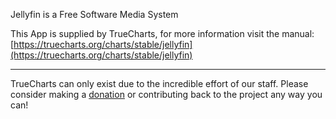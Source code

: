 Jellyfin is a Free Software Media System

This App is supplied by TrueCharts, for more information visit the manual: [https://truecharts.org/charts/stable/jellyfin](https://truecharts.org/charts/stable/jellyfin)

---

TrueCharts can only exist due to the incredible effort of our staff.
Please consider making a [donation](https://truecharts.org/sponsor) or contributing back to the project any way you can!

